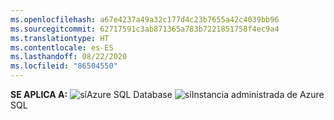 ```yaml
---
ms.openlocfilehash: a67e4237a49a32c177d4c23b7655a42c4039bb96
ms.sourcegitcommit: 62717591c3ab871365a783b7221851758f4ec9a4
ms.translationtype: HT
ms.contentlocale: es-ES
ms.lasthandoff: 08/22/2020
ms.locfileid: "86504550"
---
```

<Token>**SE APLICA A:** ![sí ](../media/applies-to/yes.png)Azure SQL Database ![sí ](../media/applies-to/yes.png)Instancia administrada de Azure SQL </Token> 

